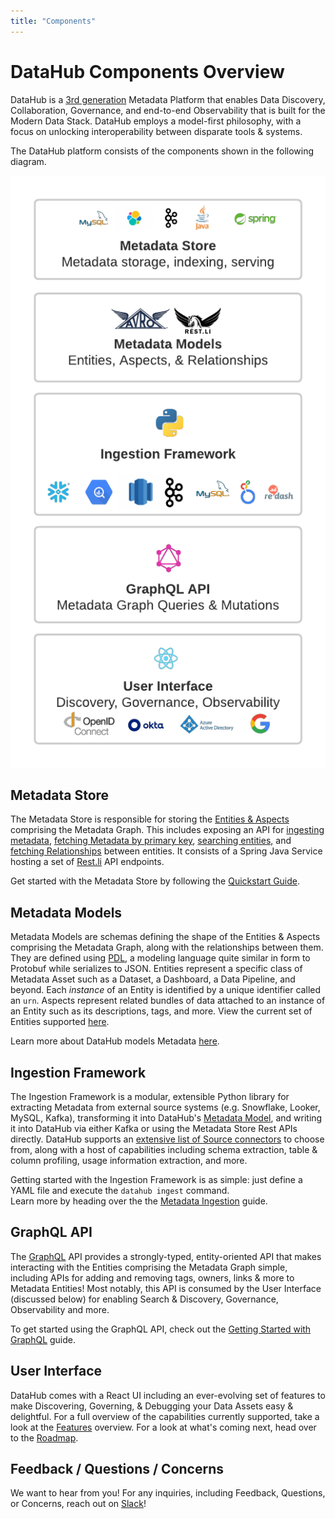 ```yaml
---
title: "Components"
---
```


# DataHub Components Overview

DataHub is a [3rd generation](https://engineering.linkedin.com/blog/2020/datahub-popular-metadata-architectures-explained) Metadata Platform that enables Data Discovery, Collaboration, Governance, and end-to-end Observability
that is built for the Modern Data Stack. DataHub employs a model-first philosophy, with a focus on unlocking interoperability between
disparate tools & systems. 

The DataHub platform consists of the components shown in the following diagram. 

![DataHub Component Overview](./imgs/datahub-components.png)

## Metadata Store 

The Metadata Store is responsible for storing the [Entities & Aspects](https://datahubproject.io/docs/metadata-modeling/metadata-model/) comprising the Metadata Graph. This includes
exposing an API for [ingesting metadata](https://datahubproject.io/docs/metadata-service#ingesting-entities), [fetching Metadata by primary key](https://datahubproject.io/docs/metadata-service#retrieving-entities), [searching entities](https://datahubproject.io/docs/metadata-service#search-an-entity), and [fetching Relationships](https://datahubproject.io/docs/metadata-service#get-relationships-edges) between
entities. It consists of a Spring Java Service hosting a set of [Rest.li](https://linkedin.github.io/rest.li/) API endpoints. 

Get started with the Metadata Store by following the [Quickstart Guide](https://datahubproject.io/docs/quickstart/). 

## Metadata Models

Metadata Models are schemas defining the shape of the Entities & Aspects comprising the Metadata Graph, along with the relationships between them. They are defined
using [PDL](https://linkedin.github.io/rest.li/pdl_schema), a modeling language quite similar in form to Protobuf while serializes to JSON. Entities represent a specific class of Metadata
Asset such as a Dataset, a Dashboard, a Data Pipeline, and beyond. Each *instance* of an Entity is identified by a unique identifier called an `urn`. Aspects represent related bundles of data attached 
to an instance of an Entity such as its descriptions, tags, and more. View the current set of Entities supported [here](https://datahubproject.io/docs/metadata-modeling/metadata-model#exploring-datahubs-metadata-model). 

Learn more about DataHub models Metadata [here](https://datahubproject.io/docs/metadata-modeling/metadata-model/). 

## Ingestion Framework

The Ingestion Framework is a modular, extensible Python library for extracting Metadata from external source systems (e.g.
Snowflake, Looker, MySQL, Kafka), transforming it into DataHub's [Metadata Model](https://datahubproject.io/docs/metadata-modeling/metadata-model/), and writing it into DataHub via
either Kafka or using the Metadata Store Rest APIs directly. DataHub supports an [extensive list of Source connectors](https://datahubproject.io/docs/metadata-ingestion/#installing-plugins) to choose from, along with
a host of capabilities including schema extraction, table & column profiling, usage information extraction, and more.  

Getting started with the Ingestion Framework is as simple: just define a YAML file and execute the `datahub ingest` command.  
Learn more by heading over the the [Metadata Ingestion](https://datahubproject.io/docs/metadata-ingestion/) guide. 

## GraphQL API

The [GraphQL](https://graphql.org/) API provides a strongly-typed, entity-oriented API that makes interacting with the Entities comprising the Metadata
Graph simple, including APIs for adding and removing tags, owners, links & more to Metadata Entities! Most notably, this API is consumed by the User Interface (discussed below) for enabling Search & Discovery, Governance, Observability 
and more. 

To get started using the GraphQL API, check out the [Getting Started with GraphQL](https://datahubproject.io/docs/api/graphql/getting-started) guide. 

## User Interface

DataHub comes with a React UI including an ever-evolving set of features to make Discovering, Governing, & Debugging your Data Assets easy & delightful.
For a full overview of the capabilities currently supported, take a look at the [Features](https://datahubproject.io/docs/features/) overview. For a look at what's coming next,
head over to the [Roadmap](https://datahubproject.io/docs/roadmap/). 


## Feedback / Questions / Concerns

We want to hear from you! For any inquiries, including Feedback, Questions, or Concerns, reach out on [Slack](https://datahubspace.slack.com/join/shared_invite/zt-nx7i0dj7-I3IJYC551vpnvvjIaNRRGw#/shared-invite/email)!
